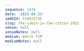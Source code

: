 ```yaml
---
sequence: 1474
date: '2023-04-23'
imdbId: tt0022735
slug: the-cabin-in-the-cotton-1932
venue: null
venueNotes: null
medium: Watch TCM
mediumNotes: null
---
```


